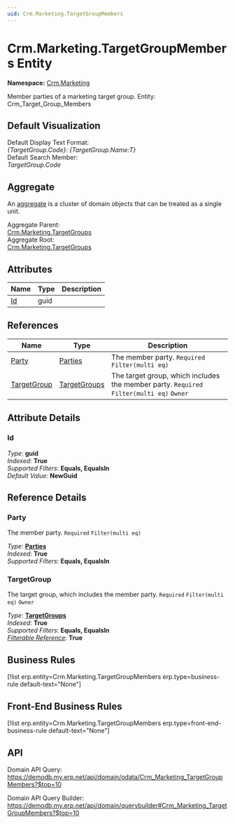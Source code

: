 ```yaml
---
uid: Crm.Marketing.TargetGroupMembers
---
```

# Crm.Marketing.TargetGroupMembers Entity

**Namespace:** [Crm.Marketing](Crm.Marketing.md)  

Member parties of a marketing target group. Entity: Crm_Target_Group_Members

## Default Visualization
Default Display Text Format:  
_{TargetGroup.Code}: {TargetGroup.Name:T}_  
Default Search Member:  
_TargetGroup.Code_  

## Aggregate
An [aggregate](https://docs.erp.net/tech/advanced/concepts/aggregates.html) is a cluster of domain objects that can be treated as a single unit.  

Aggregate Parent:  
[Crm.Marketing.TargetGroups](Crm.Marketing.TargetGroups.md)  
Aggregate Root:  
[Crm.Marketing.TargetGroups](Crm.Marketing.TargetGroups.md)  

## Attributes

| Name | Type | Description |
| ---- | ---- | --- |
| [Id](Crm.Marketing.TargetGroupMembers.md#id) | guid |  

## References

| Name | Type | Description |
| ---- | ---- | --- |
| [Party](Crm.Marketing.TargetGroupMembers.md#party) | [Parties](General.Contacts.Parties.md) | The member party. `Required` `Filter(multi eq)` |
| [TargetGroup](Crm.Marketing.TargetGroupMembers.md#targetgroup) | [TargetGroups](Crm.Marketing.TargetGroups.md) | The target group, which includes the member party. `Required` `Filter(multi eq)` `Owner` |


## Attribute Details

### Id

_Type_: **guid**  
_Indexed_: **True**  
_Supported Filters_: **Equals, EqualsIn**  
_Default Value_: **NewGuid**  


## Reference Details

### Party

The member party. `Required` `Filter(multi eq)`

_Type_: **[Parties](General.Contacts.Parties.md)**  
_Indexed_: **True**  
_Supported Filters_: **Equals, EqualsIn**  

### TargetGroup

The target group, which includes the member party. `Required` `Filter(multi eq)` `Owner`

_Type_: **[TargetGroups](Crm.Marketing.TargetGroups.md)**  
_Indexed_: **True**  
_Supported Filters_: **Equals, EqualsIn**  
_[Filterable Reference](https://docs.erp.net/dev/domain-api/filterable-references.html)_: **True**  



## Business Rules

[!list erp.entity=Crm.Marketing.TargetGroupMembers erp.type=business-rule default-text="None"]

## Front-End Business Rules

[!list erp.entity=Crm.Marketing.TargetGroupMembers erp.type=front-end-business-rule default-text="None"]

## API

Domain API Query:
<https://demodb.my.erp.net/api/domain/odata/Crm_Marketing_TargetGroupMembers?$top=10>

Domain API Query Builder:
<https://demodb.my.erp.net/api/domain/querybuilder#Crm_Marketing_TargetGroupMembers?$top=10>

